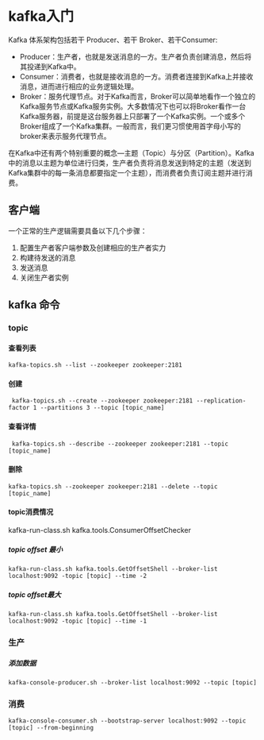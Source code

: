 # kafka入门

Kafka 体系架构包括若干 Producer、若干 Broker、若干Consumer:

- Producer：生产者，也就是发送消息的一方。生产者负责创建消息，然后将其投递到Kafka中。
- Consumer：消费者，也就是接收消息的一方。消费者连接到Kafka上并接收消息，进而进行相应的业务逻辑处理。
- Broker：服务代理节点。对于Kafka而言，Broker可以简单地看作一个独立的Kafka服务节点或Kafka服务实例。大多数情况下也可以将Broker看作一台Kafka服务器，前提是这台服务器上只部署了一个Kafka实例。一个或多个Broker组成了一个Kafka集群。一般而言，我们更习惯使用首字母小写的broker来表示服务代理节点。

在Kafka中还有两个特别重要的概念—主题（Topic）与分区（Partition）。Kafka中的消息以主题为单位进行归类，生产者负责将消息发送到特定的主题（发送到Kafka集群中的每一条消息都要指定一个主题），而消费者负责订阅主题并进行消费。



## 客户端

一个正常的生产逻辑需要具备以下几个步骤：

1. 配置生产者客户端参数及创建相应的生产者实力
2. 构建待发送的消息
3. 发送消息
4. 关闭生产者实例

## kafka 命令

### topic

#### 查看列表

`kafka-topics.sh --list --zookeeper zookeeper:2181`

#### 创建

` kafka-topics.sh --create --zookeeper zookeeper:2181 --replication-factor 1 --partitions 3 --topic [topic_name]`

#### 查看详情

` kafka-topics.sh --describe --zookeeper zookeeper:2181 --topic [topic_name]`

#### 删除

`kafka-topics.sh --zookeeper zookeeper:2181 --delete --topic [topic_name]`



#### topic消费情况

kafka-run-class.sh kafka.tools.ConsumerOffsetChecker

##### topic offset 最小

`kafka-run-class.sh kafka.tools.GetOffsetShell --broker-list localhost:9092 -topic [topic] --time -2`

##### topic offset最大

`kafka-run-class.sh kafka.tools.GetOffsetShell --broker-list localhost:9092 -topic [topic] --time -1`



### 生产

##### 添加数据

`kafka-console-producer.sh --broker-list localhost:9092 --topic [topic]`

### 消费

`kafka-console-consumer.sh --bootstrap-server localhost:9092 --topic [topic] --from-beginning`

